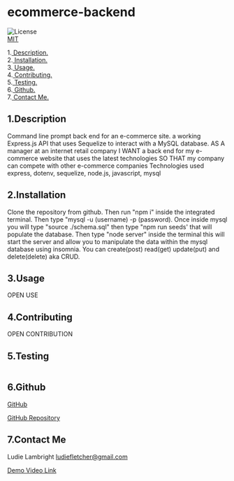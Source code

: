 # ecommerce-backend

![License](https://img.shields.io/badge/License-MIT-orange.svg) <br> [MIT](https://opensource.org/licenses/MIT)

1.[ Description. ](#desc)
<br>
2.[ Installation. ](#inst)
<br>
3.[ Usage. ](#use)
<br>
4.[ Contributing. ](#contr)
<br>
5.[ Testing. ](#test)
<br>
6.[ Github. ](#git)
<br>
7.[ Contact Me.](#conta)
<br>

<a id="desc"></a>
## 1.Description

Command line prompt back end for an e-commerce site. a working Express.js API that uses Sequelize to interact with a MySQL database. 
AS A manager at an internet retail company
I WANT a back end for my e-commerce website that uses the latest technologies
SO THAT my company can compete with other e-commerce companies
Technologies used express, dotenv, sequelize, node.js, javascript, mysql

<a id="inst"></a>
## 2.Installation

Clone the repository from github. Then run "npm i" inside the integrated terminal. Then type "mysql -u (username) -p (password). Once inside mysql you will type "source ./schema.sql" then type "npm run seeds' that will populate the database. Then type "node server" inside the terminal this will start the server and allow you to manipulate the data within the mysql database using insomnia. You can create(post) read(get) update(put) and delete(delete) aka CRUD.

<a id="use"></a>
## 3.Usage

OPEN USE

<a id="contr"></a>
## 4.Contributing

OPEN CONTRIBUTION

<a id="test"></a>
## 5.Testing
```

```
<a id="git"></a>
## 6.Github

[GitHub](https://github.com/veidul)

[GitHub Repository](https://github.com/veidul/ecommerce-backend)

<a id="conta"></a>
## 7.Contact Me
Ludie Lambright
ludiefletcher@gmail.com

[Demo Video Link](https://youtu.be/5u9w9zMy6yo)
